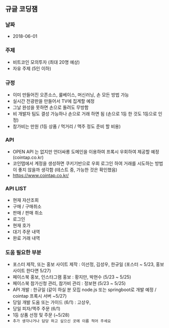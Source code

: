 ## 규글 코딩잼

### 날짜
- 2018-06-01

### 주제
- 비트코인 모의투자 (최대 20명 예상)
- 자유 주제 (5인 이하)

### 규정
- 이미 만들어진 오픈소스, 룰베이스, 머신러닝, 손 모든 방법 가능
- 실시간 전광판을 만들어서 TV에 집계할 예정
- 그날 완성을 못하면 손으로 돌려도 무방함
- 비 개발자 팀도 결성 가능하나 손으로 거래 하면 됨 (손으로 1등 한 것도 1등으로 인정)
- 참가비는 만원 (1등 상품 / 먹거리 / 맥주 정도 준비 할 비용)

### API
- OPEN API 는 없지만 언더싸롱 도메인을 이용하여 프록시 우회하여 제공할 예정 (cointap.co.kr)
- 코인탭에서 계정을 생성하면 쿠키기반으로 우회 로그인 하여 거래를 시도하는 방법이 좋지 않을까 생각함 (테스트 중, 가능한 것은 확인했음)
- https://www.cointap.co.kr/ 


### API LIST
- 현재 자산조회
- 구매 / 구매취소
- 판매 / 판매 취소
- 로그인
- 현재 호가
- 대기 주문 내역
- 완료 거래 내역

### 도움 필요한 부분
- 포스터 제작, 또는 홍보 사이트 제작 : 이선정, 김성우, 한규일 (포스터 ~ 5/23, 홍보사이트 한다면 5/27)
- 페이스북 홍보, 인스타그램 홍보 : 황지만, 박현수 (5/23 ~ 5/25)
- 페이스북 참가신청 관리, 참가비 관리 : 정보현 (5/23 ~ 5/25)
- API 개발 : 한규일 (같이 하실 분 모집 node.js 또는 springboot로 개발 예정 / cointap 프록시 서버 ~5/27)
- 당일 개발 도움 또는 가이드 (6/1) : 고상우, 
- 당일 피자/맥주 주문 (6/1)
- 1등 상품 선정 및 주문 (~5/28)
- `추가 생각나거나 담당 하고 싶으신 곳에 이름 적어 주세요`
